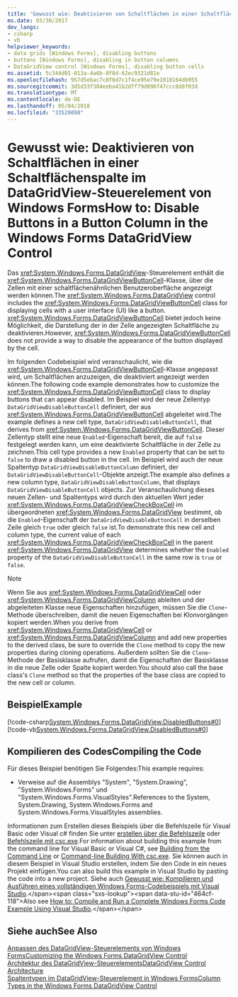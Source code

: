 ```yaml
---
title: 'Gewusst wie: Deaktivieren von Schaltflächen in einer Schaltflächenspalte im DataGridView-Steuerelement von Windows Forms'
ms.date: 03/30/2017
dev_langs:
- csharp
- vb
helpviewer_keywords:
- data grids [Windows Forms], disabling buttons
- buttons [Windows Forms], disabling in button columns
- DataGridView control [Windows Forms], disabling button cells
ms.assetid: 5c344d01-013a-4a6b-8f8d-62ec9321d81e
ms.openlocfilehash: 957d5ebac7c8f6d7c1f4ce95e79e1918164db955
ms.sourcegitcommit: 3d5d33f384eeba41b2dff79d096f47ccc8d8f03d
ms.translationtype: MT
ms.contentlocale: de-DE
ms.lasthandoff: 05/04/2018
ms.locfileid: "33529898"
---
```

# <a name="how-to-disable-buttons-in-a-button-column-in-the-windows-forms-datagridview-control"></a><span data-ttu-id="464cf-102">Gewusst wie: Deaktivieren von Schaltflächen in einer Schaltflächenspalte im DataGridView-Steuerelement von Windows Forms</span><span class="sxs-lookup"><span data-stu-id="464cf-102">How to: Disable Buttons in a Button Column in the Windows Forms DataGridView Control</span></span>
<span data-ttu-id="464cf-103">Das <xref:System.Windows.Forms.DataGridView>-Steuerelement enthält die <xref:System.Windows.Forms.DataGridViewButtonCell>-Klasse, über die Zellen mit einer schaltflächenähnlichen Benutzeroberfläche angezeigt werden können.</span><span class="sxs-lookup"><span data-stu-id="464cf-103">The <xref:System.Windows.Forms.DataGridView> control includes the <xref:System.Windows.Forms.DataGridViewButtonCell> class for displaying cells with a user interface (UI) like a button.</span></span> <span data-ttu-id="464cf-104"><xref:System.Windows.Forms.DataGridViewButtonCell> bietet jedoch keine Möglichkeit, die Darstellung der in der Zelle angezeigten Schaltfläche zu deaktivieren.</span><span class="sxs-lookup"><span data-stu-id="464cf-104">However, <xref:System.Windows.Forms.DataGridViewButtonCell> does not provide a way to disable the appearance of the button displayed by the cell.</span></span>  
  
 <span data-ttu-id="464cf-105">Im folgenden Codebeispiel wird veranschaulicht, wie die <xref:System.Windows.Forms.DataGridViewButtonCell>-Klasse angepasst wird, um Schaltflächen anzuzeigen, die deaktiviert angezeigt werden können.</span><span class="sxs-lookup"><span data-stu-id="464cf-105">The following code example demonstrates how to customize the <xref:System.Windows.Forms.DataGridViewButtonCell> class to display buttons that can appear disabled.</span></span> <span data-ttu-id="464cf-106">Im Beispiel wird der neue Zellentyp `DataGridViewDisableButtonCell` definiert, der aus <xref:System.Windows.Forms.DataGridViewButtonCell> abgeleitet wird.</span><span class="sxs-lookup"><span data-stu-id="464cf-106">The example defines a new cell type, `DataGridViewDisableButtonCell`, that derives from <xref:System.Windows.Forms.DataGridViewButtonCell>.</span></span> <span data-ttu-id="464cf-107">Dieser Zellentyp stellt eine neue `Enabled`-Eigenschaft bereit, die auf `false` festgelegt werden kann, um eine deaktivierte Schaltfläche in der Zelle zu zeichnen.</span><span class="sxs-lookup"><span data-stu-id="464cf-107">This cell type provides a new `Enabled` property that can be set to `false` to draw a disabled button in the cell.</span></span> <span data-ttu-id="464cf-108">Im Beispiel wird auch der neue Spaltentyp `DataGridViewDisableButtonColumn` definiert, der `DataGridViewDisableButtonCell`-Objekte anzeigt.</span><span class="sxs-lookup"><span data-stu-id="464cf-108">The example also defines a new column type, `DataGridViewDisableButtonColumn`, that displays `DataGridViewDisableButtonCell` objects.</span></span> <span data-ttu-id="464cf-109">Zur Veranschaulichung dieses neuen Zellen- und Spaltentyps wird durch den aktuellen Wert jeder <xref:System.Windows.Forms.DataGridViewCheckBoxCell> im übergeordneten <xref:System.Windows.Forms.DataGridView> bestimmt, ob die `Enabled`-Eigenschaft der `DataGridViewDisableButtonCell` in derselben Zeile gleich `true` oder gleich `false` ist.</span><span class="sxs-lookup"><span data-stu-id="464cf-109">To demonstrate this new cell and column type, the current value of each <xref:System.Windows.Forms.DataGridViewCheckBoxCell> in the parent <xref:System.Windows.Forms.DataGridView> determines whether the `Enabled` property of the `DataGridViewDisableButtonCell` in the same row is `true` or `false`.</span></span>  
  
> [!NOTE]
>  <span data-ttu-id="464cf-110">Wenn Sie aus <xref:System.Windows.Forms.DataGridViewCell> oder <xref:System.Windows.Forms.DataGridViewColumn> ableiten und der abgeleiteten Klasse neue Eigenschaften hinzufügen, müssen Sie die `Clone`-Methode überschreiben, damit die neuen Eigenschaften bei Klonvorgängen kopiert werden.</span><span class="sxs-lookup"><span data-stu-id="464cf-110">When you derive from <xref:System.Windows.Forms.DataGridViewCell> or <xref:System.Windows.Forms.DataGridViewColumn> and add new properties to the derived class, be sure to override the `Clone` method to copy the new properties during cloning operations.</span></span> <span data-ttu-id="464cf-111">Außerdem sollten Sie die `Clone`-Methode der Basisklasse aufrufen, damit die Eigenschaften der Basisklasse in die neue Zelle oder Spalte kopiert werden.</span><span class="sxs-lookup"><span data-stu-id="464cf-111">You should also call the base class's `Clone` method so that the properties of the base class are copied to the new cell or column.</span></span>  
  
## <a name="example"></a><span data-ttu-id="464cf-112">Beispiel</span><span class="sxs-lookup"><span data-stu-id="464cf-112">Example</span></span>  
 [!code-csharp[System.Windows.Forms.DataGridView.DisabledButtons#0](../../../../samples/snippets/csharp/VS_Snippets_Winforms/System.Windows.Forms.DataGridView.DisabledButtons/CS/form1.cs#0)]
 [!code-vb[System.Windows.Forms.DataGridView.DisabledButtons#0](../../../../samples/snippets/visualbasic/VS_Snippets_Winforms/System.Windows.Forms.DataGridView.DisabledButtons/VB/form1.vb#0)]  
  
## <a name="compiling-the-code"></a><span data-ttu-id="464cf-113">Kompilieren des Codes</span><span class="sxs-lookup"><span data-stu-id="464cf-113">Compiling the Code</span></span>  
 <span data-ttu-id="464cf-114">Für dieses Beispiel benötigen Sie Folgendes:</span><span class="sxs-lookup"><span data-stu-id="464cf-114">This example requires:</span></span>  
  
-   <span data-ttu-id="464cf-115">Verweise auf die Assemblys "System", "System.Drawing", "System.Windows.Forms" und "System.Windows.Forms.VisualStyles".</span><span class="sxs-lookup"><span data-stu-id="464cf-115">References to the System, System.Drawing, System.Windows.Forms and System.Windows.Forms.VisualStyles assemblies.</span></span>  
  
 <span data-ttu-id="464cf-116">Informationen zum Erstellen dieses Beispiels über die Befehlszeile für Visual Basic oder Visual c# finden Sie unter [erstellen über die Befehlszeile](~/docs/visual-basic/reference/command-line-compiler/building-from-the-command-line.md) oder [Befehlszeile mit csc.exe](~/docs/csharp/language-reference/compiler-options/command-line-building-with-csc-exe.md).</span><span class="sxs-lookup"><span data-stu-id="464cf-116">For information about building this example from the command line for Visual Basic or Visual C#, see [Building from the Command Line](~/docs/visual-basic/reference/command-line-compiler/building-from-the-command-line.md) or [Command-line Building With csc.exe](~/docs/csharp/language-reference/compiler-options/command-line-building-with-csc-exe.md).</span></span> <span data-ttu-id="464cf-117">Sie können auch in diesem Beispiel in Visual Studio erstellen, indem Sie den Code in ein neues Projekt einfügen.</span><span class="sxs-lookup"><span data-stu-id="464cf-117">You can also build this example in Visual Studio by pasting the code into a new project.</span></span>  <span data-ttu-id="464cf-118">Siehe auch [Gewusst wie: Kompilieren und Ausführen eines vollständigen Windows Forms-Codebeispiels mit Visual Studio](http://msdn.microsoft.com/library/Bb129228\(v=vs.110\)).</span><span class="sxs-lookup"><span data-stu-id="464cf-118">Also see [How to: Compile and Run a Complete Windows Forms Code Example Using Visual Studio](http://msdn.microsoft.com/library/Bb129228\(v=vs.110\)).</span></span>  
  
## <a name="see-also"></a><span data-ttu-id="464cf-119">Siehe auch</span><span class="sxs-lookup"><span data-stu-id="464cf-119">See Also</span></span>  
 [<span data-ttu-id="464cf-120">Anpassen des DataGridView-Steuerelements von Windows Forms</span><span class="sxs-lookup"><span data-stu-id="464cf-120">Customizing the Windows Forms DataGridView Control</span></span>](../../../../docs/framework/winforms/controls/customizing-the-windows-forms-datagridview-control.md)  
 [<span data-ttu-id="464cf-121">Architektur des DataGridView-Steuerelements</span><span class="sxs-lookup"><span data-stu-id="464cf-121">DataGridView Control Architecture</span></span>](../../../../docs/framework/winforms/controls/datagridview-control-architecture-windows-forms.md)  
 [<span data-ttu-id="464cf-122">Spaltentypen im DataGridView-Steuerelement in Windows Forms</span><span class="sxs-lookup"><span data-stu-id="464cf-122">Column Types in the Windows Forms DataGridView Control</span></span>](../../../../docs/framework/winforms/controls/column-types-in-the-windows-forms-datagridview-control.md)
